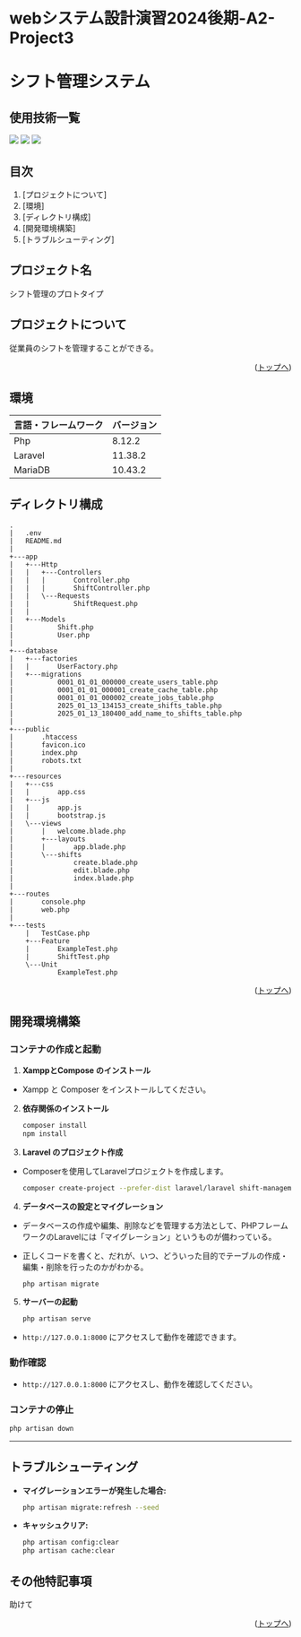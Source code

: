 # webシステム設計演習2024後期-A2-Project3
# シフト管理システム

<div id="top"></div>

## 使用技術一覧
<p style="display: inline">
<!-- バックエンドの言語一覧 -->
    <img src="https://img.shields.io/badge/-Php-777BB4.svg?logo=php&style=plastic">
<!-- バックエンドのフレームワーク一覧 -->
    <img src="https://img.shields.io/badge/-Laravel-E74430.svg?logo=laravel&style=plastic">
    <img src="https://img.shields.io/badge/-MariaDB-4479A1.svg?logo=mysql&style=plastic">
</p>

## 目次

1. [プロジェクトについて]
2. [環境]
3. [ディレクトリ構成]
4. [開発環境構築]
5. [トラブルシューティング]

## プロジェクト名
シフト管理のプロトタイプ

## プロジェクトについて
従業員のシフトを管理することができる。

<p align="right">(<a href="#top">トップへ</a>)</p>

## 環境
| 言語・フレームワーク  | バージョン |
|---------------------| ---------- |
| Php                 | 8.12.2     |
| Laravel             | 11.38.2    |
| MariaDB             | 10.43.2    |

## ディレクトリ構成

```
.
|   .env
|   README.md
|   
+---app
|   +---Http
|   |   +---Controllers
|   |   |       Controller.php
|   |   |       ShiftController.php
|   |   \---Requests
|   |           ShiftRequest.php
|   |
|   +---Models
|           Shift.php
|           User.php
|   
+---database 
|   +---factories
|   |       UserFactory.php
|   +---migrations
|           0001_01_01_000000_create_users_table.php
|           0001_01_01_000001_create_cache_table.php
|           0001_01_01_000002_create_jobs_table.php
|           2025_01_13_134153_create_shifts_table.php
|           2025_01_13_180400_add_name_to_shifts_table.php
|
+---public
|       .htaccess
|       favicon.ico
|       index.php
|       robots.txt
|
+---resources
|   +---css
|   |       app.css
|   +---js
|   |       app.js
|   |       bootstrap.js
|   \---views
|       |   welcome.blade.php
|       +---layouts
|       |       app.blade.php
|       \---shifts
|               create.blade.php
|               edit.blade.php
|               index.blade.php
|
+---routes
|       console.php
|       web.php
|
+---tests
    |   TestCase.php
    +---Feature
    |       ExampleTest.php
    |       ShiftTest.php
    \---Unit
            ExampleTest.php
```

<p align="right">(<a href="#top">トップへ</a>)</p>


## 開発環境構築
### コンテナの作成と起動

1. **XamppとCompose のインストール**
    
- Xampp と Composer をインストールしてください。

2. **依存関係のインストール**

    ```bash
    composer install
    npm install
    ```
3. **Laravel のプロジェクト作成**

- Composerを使用してLaravelプロジェクトを作成します。

    ```bash
    composer create-project --prefer-dist laravel/laravel shift-management
    ```

4. **データベースの設定とマイグレーション**
- データベースの作成や編集、削除などを管理する方法として、PHPフレームワークのLaravelには「マイグレーション」というものが備わっている。
- 正しくコードを書くと、だれが、いつ、どういった目的でテーブルの作成・編集・削除を行ったのかがわかる。

    ```bash
    php artisan migrate
    ```

5. **サーバーの起動**
    ```bash
    php artisan serve
    ```
- `http://127.0.0.1:8000` にアクセスして動作を確認できます。

### 動作確認
- `http://127.0.0.1:8000` にアクセスし、動作を確認してください。

### コンテナの停止

```bash
php artisan down
```

---

## トラブルシューティング

- **マイグレーションエラーが発生した場合:**
    ```bash
    php artisan migrate:refresh --seed
    ```

- **キャッシュクリア:**
    ```bash
    php artisan config:clear
    php artisan cache:clear
    ```

## その他特記事項
助けて

<p align="right">(<a href="#top">トップへ</a>)</p>
